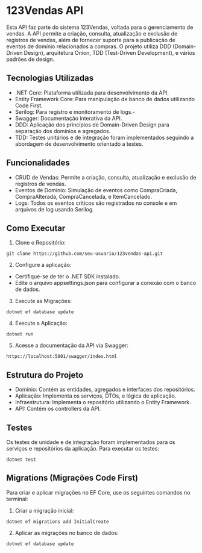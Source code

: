 ﻿# 123Vendas API

Esta API faz parte do sistema 123Vendas, voltada para o gerenciamento de vendas. A API permite a criação, consulta, atualização e exclusão de registros de vendas, 
além de fornecer suporte para a publicação de eventos de domínio relacionados a compras. 
O projeto utiliza DDD (Domain-Driven Design), arquitetura Onion, TDD (Test-Driven Development), e vários padrões de design.

## Tecnologias Utilizadas

- .NET Core: Plataforma utilizada para desenvolvimento da API.
- Entity Framework Core: Para manipulação de banco de dados utilizando Code First.
- Serilog: Para registro e monitoramento de logs.- 
- Swagger: Documentação interativa da API.
- DDD: Aplicação dos princípios de Domain-Driven Design para separação dos domínios e agregados.
- TDD: Testes unitários e de integração foram implementados seguindo a abordagem de desenvolvimento orientado a testes.

## Funcionalidades

- CRUD de Vendas: Permite a criação, consulta, atualização e exclusão de registros de vendas.
- Eventos de Domínio: Simulação de eventos como CompraCriada, CompraAlterada, CompraCancelada, e ItemCancelado.
- Logs: Todos os eventos críticos são registrados no console e em arquivos de log usando Serilog.

## Como Executar

1. Clone o Repositório:
```
git clone https://github.com/seu-usuario/123vendas-api.git

```
2. Configure a aplicação:
- Certifique-se de ter o .NET SDK instalado.
- Edite o arquivo appsettings.json para configurar a conexão com o banco de dados.

3. Execute as Migrações:
```
dotnet ef database update

```
4. Execute a Aplicação:
```
dotnet run

```
5. Acesse a documentação da API via Swagger:
```
https://localhost:5001/swagger/index.html

```
## Estrutura do Projeto

- Dominio: Contém as entidades, agregados e interfaces dos repositórios.
- Aplicação: Implementa os serviços, DTOs, e lógica de aplicação.
- Infraestrutura: Implementa o repositório utilizando o Entity Framework.
- API: Contém os controllers da API.

## Testes

Os testes de unidade e de integração foram implementados para os serviços e repositórios da aplicação. Para executar os testes:

```
dotnet test

```

## Migrations (Migrações Code First)

Para criar e aplicar migrações no EF Core, use os seguintes comandos no terminal:

1. Criar a migração inicial:

```
dotnet ef migrations add InitialCreate

```
2. Aplicar as migrações no banco de dados:

```
dotnet ef database update

```
	